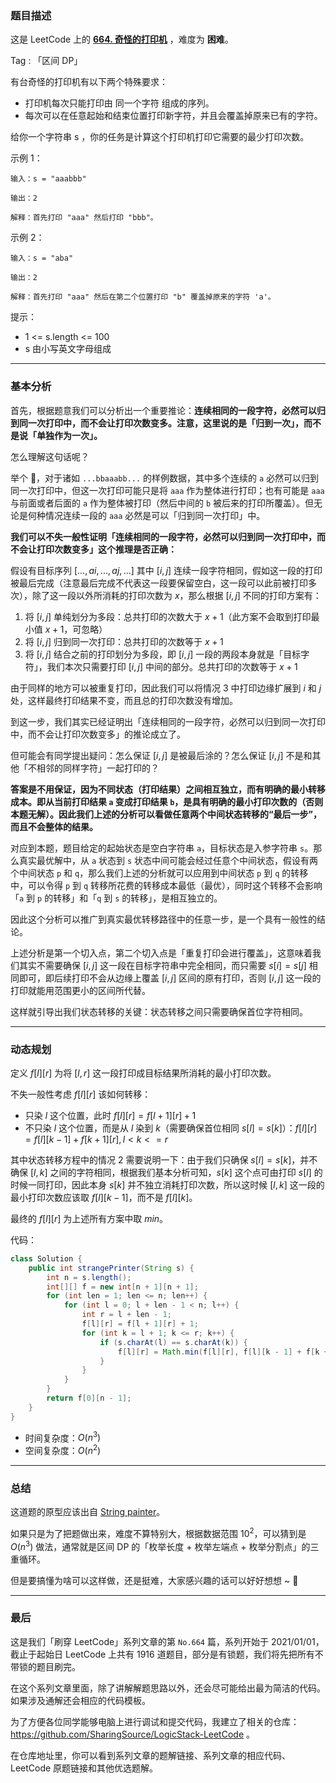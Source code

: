 ### 题目描述

这是 LeetCode 上的 **[664. 奇怪的打印机](https://leetcode-cn.com/problems/strange-printer/solution/gong-shui-san-xie-noxiang-xin-ke-xue-xi-xqeo9/)** ，难度为 **困难**。

Tag : 「区间 DP」



有台奇怪的打印机有以下两个特殊要求：

* 打印机每次只能打印由 同一个字符 组成的序列。
* 每次可以在任意起始和结束位置打印新字符，并且会覆盖掉原来已有的字符。

给你一个字符串 s ，你的任务是计算这个打印机打印它需要的最少打印次数。



示例 1：
```
输入：s = "aaabbb"

输出：2

解释：首先打印 "aaa" 然后打印 "bbb"。
```
示例 2：
```
输入：s = "aba"

输出：2

解释：首先打印 "aaa" 然后在第二个位置打印 "b" 覆盖掉原来的字符 'a'。
```

提示：
* 1 <= s.length <= 100
* s 由小写英文字母组成

---

### 基本分析

首先，根据题意我们可以分析出一个重要推论：**连续相同的一段字符，必然可以归到同一次打印中，而不会让打印次数变多。注意，这里说的是「归到一次」，而不是说「单独作为一次」。**

怎么理解这句话呢？

举个 🌰，对于诸如 `...bbaaabb...` 的样例数据，其中多个连续的 `a` 必然可以归到同一次打印中，但这一次打印可能只是将 `aaa` 作为整体进行打印；也有可能是 `aaa` 与前面或者后面的 `a` 作为整体被打印（然后中间的 `b` 被后来的打印所覆盖）。但无论是何种情况连续一段的 `aaa` 必然是可以「归到同一次打印」中。

**我们可以不失一般性证明「连续相同的一段字符，必然可以归到同一次打印中，而不会让打印次数变多」这个推理是否正确：**

假设有目标序列 $[...,ai,...,aj,...]$ 其中 $[i, j]$ 连续一段字符相同，假如这一段的打印被最后完成（注意最后完成不代表这一段要保留空白，这一段可以此前被打印多次），除了这一段以外所消耗的打印次数为 $x$，那么根据 $[i, j]$ 不同的打印方案有：

1. 将 $[i, j]$ 单纯划分为多段：总共打印的次数大于 $x + 1$（此方案不会取到打印最小值 $x + 1$，可忽略）
2. 将 $[i, j]$ 归到同一次打印：总共打印的次数等于 $x + 1$
3. 将 $[i, j]$ 结合之前的打印划分为多段，即 $[i, j]$ 一段的两段本身就是「目标字符」，我们本次只需要打印 $[i, j]$ 中间的部分。总共打印的次数等于 $x + 1$

由于同样的地方可以被重复打印，因此我们可以将情况 $3$ 中打印边缘扩展到 $i$ 和 $j$ 处，这样最终打印结果不变，而且总的打印次数没有增加。

到这一步，我们其实已经证明出「连续相同的一段字符，必然可以归到同一次打印中，而不会让打印次数变多」的推论成立了。

但可能会有同学提出疑问：怎么保证 $[i, j]$ 是被最后涂的？怎么保证 $[i, j]$ 不是和其他「不相邻的同样字符」一起打印的？

**答案是不用保证，因为不同状态（打印结果）之间相互独立，而有明确的最小转移成本。即从当前打印结果 `a` 变成打印结果 `b`，是具有明确的最小打印次数的（否则本题无解）。因此我们上述的分析可以看做任意两个中间状态转移的“最后一步”，而且不会整体的结果。**

对应到本题，题目给定的起始状态是空白字符串 `a`，目标状态是入参字符串 `s`。那么真实最优解中，从 `a` 状态到 `s` 状态中间可能会经过任意个中间状态，假设有两个中间状态 `p` 和 `q`，那么我们上述的分析就可以应用到中间状态 `p` 到 `q` 的转移中，可以令得 `p` 到 `q` 转移所花费的转移成本最低（最优），同时这个转移不会影响「`a` 到 `p` 的转移」和「`q` 到 `s` 的转移」，是相互独立的。

因此这个分析可以推广到真实最优转移路径中的任意一步，是一个具有一般性的结论。

上述分析是第一个切入点，第二个切入点是「重复打印会进行覆盖」，这意味着我们其实不需要确保 $[i,j]$ 这一段在目标字符串中完全相同，而只需要 $s[i] = s[j]$ 相同即可，即后续打印不会从边缘上覆盖 $[i,j]$ 区间的原有打印，否则 $[i,j]$ 这一段的打印就能用范围更小的区间所代替。

这样就引导出我们状态转移的关键：状态转移之间只需要确保首位字符相同。

---

### 动态规划

定义 $f[l][r]$ 为将 $[l, r]$ 这一段打印成目标结果所消耗的最小打印次数。

不失一般性考虑 $f[l][r]$ 该如何转移：

* 只染 $l$ 这个位置，此时 $f[l][r] = f[l + 1][r] + 1$
* 不只染 $l$ 这个位置，而是从 $l$ 染到 $k$（需要确保首位相同 $s[l] = s[k]$）：$f[l][r] = f[l][k - 1] + f[k + 1][r], l < k <= r$

其中状态转移方程中的情况 $2$ 需要说明一下：由于我们只确保 $s[l] = s[k]$，并不确保 $[l, k]$ 之间的字符相同，根据我们基本分析可知，$s[k]$ 这个点可由打印 $s[l]$ 的时候一同打印，因此本身 $s[k]$ 并不独立消耗打印次数，所以这时候 $[l, k]$ 这一段的最小打印次数应该取 $f[l][k - 1]$，而不是 $f[l][k]$。

最终的 $f[l][r]$ 为上述所有方案中取 $min$。

代码：
```Java
class Solution {
    public int strangePrinter(String s) {
        int n = s.length();
        int[][] f = new int[n + 1][n + 1];
        for (int len = 1; len <= n; len++) {
            for (int l = 0; l + len - 1 < n; l++) {
                int r = l + len - 1;
                f[l][r] = f[l + 1][r] + 1;
                for (int k = l + 1; k <= r; k++) {
                    if (s.charAt(l) == s.charAt(k)) {
                        f[l][r] = Math.min(f[l][r], f[l][k - 1] + f[k + 1][r]);
                    }
                }
            }
        }
        return f[0][n - 1];
    }
}
```
* 时间复杂度：$O(n^3)$
* 空间复杂度：$O(n^2)$

---

### 总结

这道题的原型应该出自 [String painter](http://acm.hdu.edu.cn/showproblem.php?pid=2476)。

如果只是为了把题做出来，难度不算特别大，根据数据范围 $10^2$，可以猜到是 $O(n^3)$ 做法，通常就是区间 DP 的「枚举长度 + 枚举左端点 + 枚举分割点」的三重循环。

但是要搞懂为啥可以这样做，还是挺难，大家感兴趣的话可以好好想想 ~  🤣


---

### 最后

这是我们「刷穿 LeetCode」系列文章的第 `No.664` 篇，系列开始于 2021/01/01，截止于起始日 LeetCode 上共有 1916 道题目，部分是有锁题，我们将先把所有不带锁的题目刷完。

在这个系列文章里面，除了讲解解题思路以外，还会尽可能给出最为简洁的代码。如果涉及通解还会相应的代码模板。

为了方便各位同学能够电脑上进行调试和提交代码，我建立了相关的仓库：https://github.com/SharingSource/LogicStack-LeetCode 。

在仓库地址里，你可以看到系列文章的题解链接、系列文章的相应代码、LeetCode 原题链接和其他优选题解。

